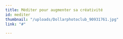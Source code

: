 ```yaml
---
title: Méditer pour augmenter sa créativité
id: mediter
thumbnail: "/uploads/Dollarphotoclub_90931761.jpg"
link: "#"

---
```

